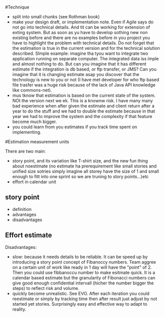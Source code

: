 #Technique

- split into small chunks (see Rothman book)
- make your design draft, or implementation note. Even if Agile says do not go into technical details. And tit can be working for extension of exting system. But as soon as yu have to develop sothing new non existing before and there are no examples before in you project you have to highlight the problem with technical details. Do not forget that the estimation is true in the current version and for the technical solution described. SImple example: imagine tha tyou want to integrate two application running on separate computer. The integrated data iss imple and almost nothing to do. But can you imagine that it has different estimate if the integration is db based, or ftp transfer, or JMS? Can you imagine that it is changing estimate asap you discover that the technology is new to you or not (I have met developer for who ftp based file trasfer was a huge risk because of the lack of Java API knowledge like commons-net).
- mus tknow that estimation is based on the current state of the system. NOt the version next we ek. This is a knownw risk. I have many many bad experience when after given the estimate and client return after  a year to do the stuff and we had to double the estimate because in that year we had to improve the system and the complexity if that feature become much bigger.
- you could learn from you estimates if you track time spent on implementing.   

   
#Estimation measurement units

There are two main:

- story point, and its variation like T-shirt size, and the new fun thing about noestimate (no estimate ha prerequirement like small stories and unified size sotries simply imagine all storey have the size of 1 and small enough to fitt into one sprint so we are truning to story points...)etc
- effort in calendar unit

## story point

- definition
- advantages
- disadvantages


## Effort estimate

Disadvantages:

- slow: because it needs details to be reliable. It can be speed up by introducing a story point concept of Fibanoccy numbers. Team aggree on a certain unit of work like ready in 1 day will have the "point" of 2. Then you could use fibbanoccu number to make esitmate quick. It is a calendar based estimate but the granularity of Fibonacci numbers can give good enough confidential intervall (hicher the number bigger the steps) to reflect risk and volume.
- quickly become unrealistic. See EVO. After each iteration you could reestimate or simply by tracking time then after result just adjust by not started yet stories. Surprisingly easy and effective way to adapt to reality. 
